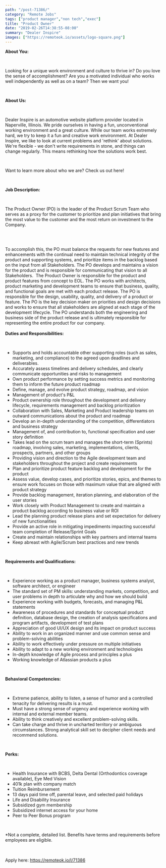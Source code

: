 ```yaml
---
path: "/post-71386/"
category: "Remote Jobs"
tags: ["product manager","non tech","exec"]
title: "Product Owner"
date: "2019-02-26T14:38:55-08:00"
summary: "Dealer Inspire"
images: ["https://remoteok.io/assets/logo-square.png"]
---
```


<p><strong>About You:</strong></p><br /><p>Looking for a unique work environment and culture to thrive in? Do you love the sense of accomplishment? Are you a motivated individual who works well independently as well as on a team? Then we want you!</p><br /><p><strong>About Us:</strong></p><br /><p>Dealer Inspire is an automotive website platform provider located in Naperville, Illinois. We pride ourselves in having a fun, unconventional working environment and a great culture. While our team works extremely hard, we try to keep it a fun and creative work environment. At Dealer Inspire, we like to look at current problems and 'rethink' about solutions. We're flexible - we don't write requirements in stone, and things can change regularly. This means rethinking how the solutions work best.&nbsp;</p><br /><p>Want to learn more about who we are? Check us out here!</p><br /><p><strong>Job Description:</strong></p><br /><p>The Product Owner (PO) is the leader of the Product Scrum Team who serves as a proxy for the customer to prioritize and plan initiatives that bring the most value to the customer and the most return on investment to the Company.</p><br /><p><br>To accomplish this, the PO must balance the requests for new features and enhancements with the continual need to maintain technical integrity of the product and supporting systems, and prioritize items in the backlog based on the input from all Stakeholders. The PO develops and maintains a vision for the product and is responsible for communicating that vision to all Stakeholders. &nbsp;The Product Owner is responsible for the product and product features from concept to EOL. The PO works with architects, product marketing and development teams to ensure that business, quality, and functional goals are met with each product release. The PO is responsible for the design, usability, quality, and delivery of a product or feature. The PO is the key decision maker on priorities and design decisions and works to ensure that all stakeholders are aligned at each stage of the development lifecycle. The PO understands both the engineering and business side of the product release and is ultimately responsible for representing the entire product for our company.<br><br><strong>Duties and Responsibilities:</strong></p><br /><ul><li>Supports and holds accountable other supporting roles (such as sales, marketing, and compliance) to the agreed upon deadlines and deliverables.</li><li>Accurately assess timelines and delivery schedules, and clearly communicate opportunities and risks to management</li><li>Own product performance by setting success metrics and monitoring them to inform the future product roadmap</li><li>Define, manage, and evolve product strategy, roadmap, and vision</li><li>Management of product's P&amp;L</li><li>Product ownership role throughout the development and delivery lifecycle, requirements management and backlog prioritization</li><li>Collaboration with Sales, Marketing and Product leadership teams on outward communications about the product and roadmap</li><li>Develop an in-depth understanding of the competition, differentiators and business strategy</li><li>Management of, and contribution to, functional specification and user story definition</li><li>Takes lead on the scrum team and manages the short-term (Sprints) roadmap, involving sales, marketing, implementations, clients, prospects, partners, and other groups</li><li>Providing vision and direction to the Agile development team and stakeholders throughout the project and create requirements</li><li>Plan and prioritize product feature backlog and development for the product</li><li>Assess value, develop cases, and prioritize stories, epics, and themes to ensure work focuses on those with maximum value that are aligned with product strategy</li><li>Provide backlog management, iteration planning, and elaboration of the user stories</li><li>Work closely with Product Management to create and maintain a product backlog according to business value or ROI</li><li>Lead the planning product release plans and set expectation for delivery of new functionalities</li><li>Provide an active role in mitigating impediments impacting successful team completion of Release/Sprint Goals</li><li>Create and maintain relationships with key partners and internal teams</li><li>Keep abreast with Agile/Scrum best practices and new trends</li></ul><br /><p><strong>Requirements and Qualifications:</strong></p><br /><ul><li>Experience working as a product manager, business systems analyst, software architect, or engineer</li><li>The standard set of PM skills: understanding markets, competition, and user problems in depth to articulate why and how we should build</li><li>Experience working with budgets, forecasts, and managing P&amp;L statements</li><li>Awareness of procedures and standards for conceptual product definition, database design, the creation of analysis specifications and program artifacts, development of test plans</li><li>Appreciation of good UI/UX design and its impact on product success</li><li>Ability to work in an organized manner and use common sense and problem-solving abilities</li><li>Ability to work effectively under pressure on multiple initiatives</li><li>Ability to adapt to a new working environment and technologies</li><li>In-depth knowledge of Agile process and principles a plus</li><li>Working knowledge of Atlassian products a plus</li></ul><br /><p><strong>Behavioral Competencies:</strong></p><br /><ul><li>Extreme patience, ability to listen, a sense of humor and a controlled tenacity for delivering results is a must.</li><li>Must have a strong sense of urgency and experience working with internal and external member teams.</li><li>Ability to think creatively and excellent problem-solving skills.</li><li>Can take charge and thrive in uncharted territory or ambiguous circumstances. Strong analytical skill set to decipher client needs and recommend solutions.</li></ul><br /><p><strong>Perks:</strong></p><br /><ul><li>Health Insurance with BCBS, Delta Dental (Orthodontics coverage available), Eye Med Vision</li><li>401k plan with company match</li><li>Tuition Reimbursement</li><li>13 days paid time off, parental leave, and selected paid holidays</li><li>Life and Disability Insurance</li><li>Subsidized gym membership</li><li>Subsidized internet access for your home</li><li>Peer to Peer Bonus program</li></ul><br /><p>*Not a complete, detailed list. Benefits have terms and requirements before employees are eligible.</p>

<br/>
<br/>
Apply here: <A HREF="https://remoteok.io/l/71386">https://remoteok.io/l/71386</A>
